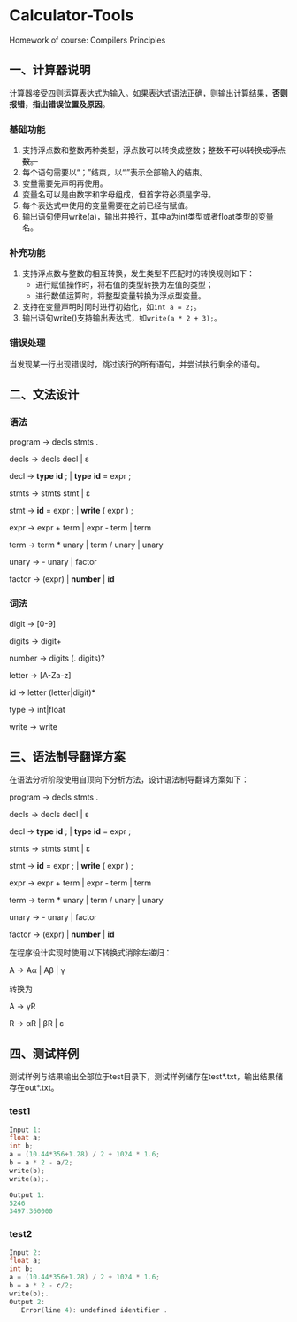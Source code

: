 # Calculator-Tools
Homework of course: Compilers Principles

## 一、计算器说明

计算器接受四则运算表达式为输入。如果表达式语法正确，则输出计算结果，**否则报错，指出错误位置及原因**。

### 基础功能

1. 支持浮点数和整数两种类型，浮点数可以转换成整数；~~整数不可以转换成浮点数。~~
2. 每个语句需要以“；”结束，以“.”表示全部输入的结束。
3. 变量需要先声明再使用。
4. 变量名可以是由数字和字母组成，但首字符必须是字母。
5. 每个表达式中使用的变量需要在之前已经有赋值。
6. 输出语句使用write(a)，输出并换行，其中a为int类型或者float类型的变量名。

### 补充功能

1. 支持浮点数与整数的相互转换，发生类型不匹配时的转换规则如下：
   - 进行赋值操作时，将右值的类型转换为左值的类型；
   - 进行数值运算时，将整型变量转换为浮点型变量。
2. 支持在变量声明时同时进行初始化，如`int a = 2;`。
3. 输出语句write()支持输出表达式，如`write(a * 2 + 3);`。

### 错误处理

当发现某一行出现错误时，跳过该行的所有语句，并尝试执行剩余的语句。

## 二、文法设计

### 语法

program → decls stmts .

decls → decls decl | ε

decl → **type** **id** ; | **type** **id**  = expr ; 

stmts → stmts stmt | ε

stmt → **id** = expr ; | **write** ( expr ) ;

expr → expr + term | expr - term | term

term → term * unary | term / unary | unary

unary → - unary | factor

factor → (expr) | **number** | **id**

### 词法

digit → [0-9]

digits → digit+

number → digits (. digits)?

letter → [A-Za-z]

id → letter (letter|digit)*

type → int|float

write → write

## 三、语法制导翻译方案

在语法分析阶段使用自顶向下分析方法，设计语法制导翻译方案如下：

program → decls stmts .

decls → decls decl | ε

decl → **type** **id** ; | **type** **id**  = expr ; 

stmts → stmts stmt | ε

stmt → **id** = expr ; | **write** ( expr ) ;

expr → expr + term | expr - term | term

term → term * unary | term / unary | unary

unary → - unary | factor

factor → (expr) | **number** | **id**



在程序设计实现时使用以下转换式消除左递归：

A → Aα | Aβ | γ

转换为

A → γR

R → αR | βR | ε

## 四、测试样例

测试样例与结果输出全部位于test目录下，测试样例储存在test\*.txt，输出结果储存在out\*.txt。

### test1

```c
Input 1:
float a;
int b; 
a = (10.44*356+1.28) / 2 + 1024 * 1.6;
b = a * 2 - a/2;
write(b);
write(a);.

Output 1:
5246
3497.360000
```

### test2

```c
Input 2:
float a; 
int b; 
a = (10.44*356+1.28) / 2 + 1024 * 1.6;
b = a * 2 - c/2;
write(b);.
Output 2:
   Error(line 4): undefined identifier . 
```





